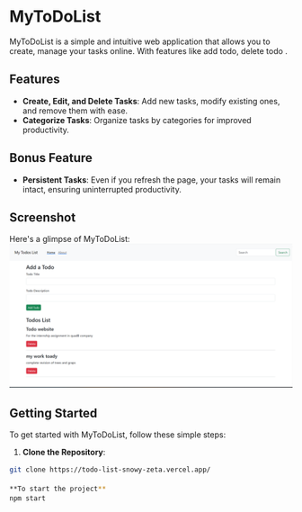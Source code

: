 # MyToDoList

MyToDoList is a simple and intuitive web application that allows you to create, manage your tasks online. With features like add todo, delete todo .
## Features
- **Create, Edit, and Delete Tasks**: Add new tasks, modify existing ones, and remove them with ease.
- **Categorize Tasks**: Organize tasks by categories for improved productivity.

## Bonus Feature
- **Persistent Tasks**: Even if you refresh the page, your tasks will remain intact, ensuring uninterrupted productivity.
## Screenshot
Here's a glimpse of MyToDoList:
![MyToDoList Screenshot](./show.png)
## Getting Started
To get started with MyToDoList, follow these simple steps:
1. **Clone the Repository**:
```bash
git clone https://todo-list-snowy-zeta.vercel.app/

**To start the project**
npm start
